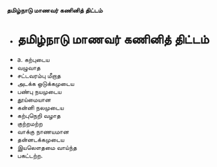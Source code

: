 **தமிழ்நாடு மாணவர் கணினித் திட்டம்**
- # தமிழ்நாடு மாணவர் கணினித் திட்டம்
- a. கற்புடைய
- வழுவாத
- சட்டவரம்பு மீறாத
- அடக்க ஒடுக்கமுடைய
- பண்பு நயமுடைய
- தூய்மையான
- கன்னி நலமுடைய
- கற்புநெறி வழாத
- குற்றமற்ற
- வாக்கு நாணயமான
- தன்னடக்கமுடைய
- இயலௌதமை வாய்ந்த
- பகட்டற்ற.

